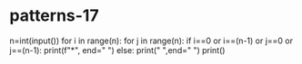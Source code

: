 # patterns-17
n=int(input())
for i in range(n):
  for j in range(n):
    if i==0 or i==(n-1) or j==0 or j==(n-1):
      print(f"*", end=" ")
    else:
      print(" ",end=" ")
  print()
